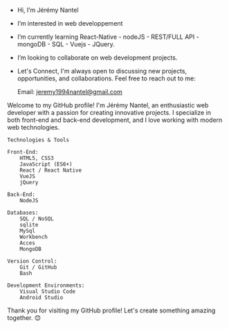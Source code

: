 -  Hi, I’m Jérémy Nantel
-  I’m interested in web developpement 
-  I’m currently learning React-Native - nodeJS - REST/FULL API - mongoDB - SQL - Vuejs - JQuery.
-  I’m looking to collaborate on web development projects.
-  Let's Connect, I'm always open to discussing new projects, opportunities, and collaborations. Feel free to reach out to me:

   Email: jeremy1994nantel@gmail.com

Welcome to my GitHub profile! I'm Jérémy Nantel, an enthusiastic web developer with a passion for creating innovative projects.
        I specialize in both front-end and back-end development, and I love working with modern web technologies.

    Technologies & Tools

    Front-End:
        HTML5, CSS3
        JavaScript (ES6+)
        React / React Native
        VueJS
        jQuery

    Back-End:
        NodeJS

    Databases:
        SQL / NoSQL
        sqlite
        MySql
        Workbench
        Acces
        MongoDB 
        
    Version Control:
        Git / GitHub
        Bash

    Development Environments:
        Visual Studio Code
        Android Studio

 Thank you for visiting my GitHub profile! Let's create something amazing together. 😊
